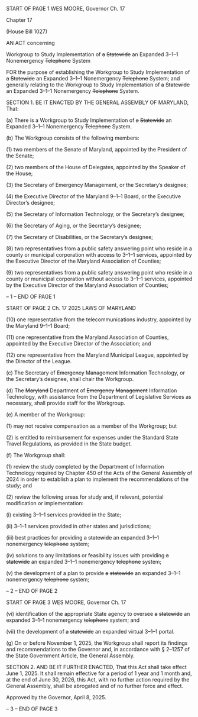 START OF PAGE 1
WES MOORE, Governor Ch. 17

Chapter 17

(House Bill 1027)

AN ACT concerning

Workgroup to Study Implementation of ~~a~~ ~~Statewide~~ an Expanded 3–1–1
Nonemergency ~~Telephone~~ System

FOR the purpose of establishing the Workgroup to Study Implementation of ~~a~~ ~~Statewide~~
an Expanded 3–1–1 Nonemergency ~~Telephone~~ System; and generally relating to the
Workgroup to Study Implementation of ~~a~~ ~~Statewide~~ an Expanded 3–1–1
Nonemergency ~~Telephone~~ System.

SECTION 1. BE IT ENACTED BY THE GENERAL ASSEMBLY OF MARYLAND,
That:

(a) There is a Workgroup to Study Implementation of ~~a~~ ~~Statewide~~ an Expanded
3–1–1 Nonemergency ~~Telephone~~ System.

(b) The Workgroup consists of the following members:

(1) two members of the Senate of Maryland, appointed by the President of
the Senate;

(2) two members of the House of Delegates, appointed by the Speaker of
the House;

(3) the Secretary of Emergency Management, or the Secretary’s designee;

(4) the Executive Director of the Maryland 9–1–1 Board, or the Executive
Director’s designee;

(5) the Secretary of Information Technology, or the Secretary’s designee;

(6) the Secretary of Aging, or the Secretary’s designee;

(7) the Secretary of Disabilities, or the Secretary’s designee;

(8) two representatives from a public safety answering point who reside in
a county or municipal corporation with access to 3–1–1 services, appointed by the Executive
Director of the Maryland Association of Counties;

(9) two representatives from a public safety answering point who reside in
a county or municipal corporation without access to 3–1–1 services, appointed by the
Executive Director of the Maryland Association of Counties;

– 1 –
END OF PAGE 1

START OF PAGE 2
Ch. 17 2025 LAWS OF MARYLAND

(10) one representative from the telecommunications industry, appointed by
the Maryland 9–1–1 Board;

(11) one representative from the Maryland Association of Counties,
appointed by the Executive Director of the Association; and

(12) one representative from the Maryland Municipal League, appointed by
the Director of the League.

(c) The Secretary of ~~Emergency~~ ~~Management~~ Information Technology, or the
Secretary’s designee, shall chair the Workgroup.

(d) The ~~Maryland~~ Department of ~~Emergency~~ ~~Management~~ Information
Technology, with assistance from the Department of Legislative Services as necessary,
shall provide staff for the Workgroup.

(e) A member of the Workgroup:

(1) may not receive compensation as a member of the Workgroup; but

(2) is entitled to reimbursement for expenses under the Standard State
Travel Regulations, as provided in the State budget.

(f) The Workgroup shall:

(1) review the study completed by the Department of Information
Technology required by Chapter 450 of the Acts of the General Assembly of 2024 in order
to establish a plan to implement the recommendations of the study; and

(2) review the following areas for study and, if relevant, potential
modification or implementation:

(i) existing 3–1–1 services provided in the State;

(ii) 3–1–1 services provided in other states and jurisdictions;

(iii) best practices for providing ~~a~~ ~~statewide~~ an expanded 3–1–1
nonemergency ~~telephone~~ system;

(iv) solutions to any limitations or feasibility issues with providing ~~a~~
~~statewide~~ an expanded 3–1–1 nonemergency ~~telephone~~ system;

(v) the development of a plan to provide ~~a~~ ~~statewide~~ an expanded
3–1–1 nonemergency ~~telephone~~ system;

– 2 –
END OF PAGE 2

START OF PAGE 3
WES MOORE, Governor Ch. 17

(vi) identification of the appropriate State agency to oversee ~~a~~
~~statewide~~ an expanded 3–1–1 nonemergency ~~telephone~~ system; and

(vii) the development of ~~a~~ ~~statewide~~ an expanded virtual 3–1–1
portal.

(g) On or before November 1, 2025, the Workgroup shall report its findings and
recommendations to the Governor and, in accordance with § 2–1257 of the State
Government Article, the General Assembly.

SECTION 2. AND BE IT FURTHER ENACTED, That this Act shall take effect June
1, 2025. It shall remain effective for a period of 1 year and 1 month and, at the end of June
30, 2026, this Act, with no further action required by the General Assembly, shall be
abrogated and of no further force and effect.

Approved by the Governor, April 8, 2025.

– 3 –
END OF PAGE 3